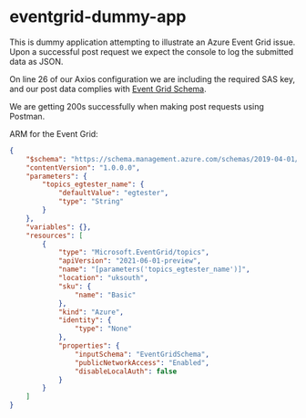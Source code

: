 # eventgrid-dummy-app

This is dummy application attempting to illustrate an Azure Event Grid issue. Upon a successful post request we expect the console to log the submitted data as JSON. 

On line 26 of our Axios configuration we are including the required SAS key, and our post data complies with [Event Grid Schema](https://docs.microsoft.com/en-us/azure/event-grid/event-schema). 

We are getting 200s successfully when making post requests using Postman.

ARM for the Event Grid:

```json
{
    "$schema": "https://schema.management.azure.com/schemas/2019-04-01/deploymentTemplate.json#",
    "contentVersion": "1.0.0.0",
    "parameters": {
        "topics_egtester_name": {
            "defaultValue": "egtester",
            "type": "String"
        }
    },
    "variables": {},
    "resources": [
        {
            "type": "Microsoft.EventGrid/topics",
            "apiVersion": "2021-06-01-preview",
            "name": "[parameters('topics_egtester_name')]",
            "location": "uksouth",
            "sku": {
                "name": "Basic"
            },
            "kind": "Azure",
            "identity": {
                "type": "None"
            },
            "properties": {
                "inputSchema": "EventGridSchema",
                "publicNetworkAccess": "Enabled",
                "disableLocalAuth": false
            }
        }
    ]
}
```
